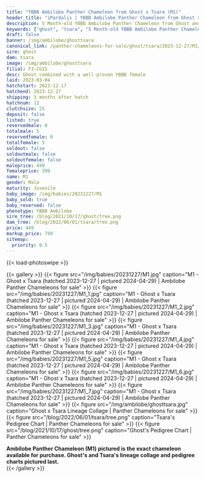 ```yaml
---
title: "YBBB Ambilobe Panther Chameleon from Ghost x Tsara (M1)"
header_title: "iPardalis | YBBB Ambilobe Panther Chameleon from Ghost x Tsara | M1"
description: 5 Month-old YBBB Ambilobe Panther Chameleon from Ghost and Tsara. Ghost combined with a well-proven YBBB female We've included sire and dam dendrograms if available, but you can view our Ghost or Tsara breeder pages for more information.
keywords: ["ghost", "tsara", "5 Month-old YBBB Ambilobe Panther Chameleon", "baby chameleons for sale", "buy panther chameleon", "panther for sale", "ambilobe panther chameleons for sale", "ambilobe panther chameleon for sale"]
draft: false
banner: /img/ambilobe/ghosttsara
canonical_link: /panther-chameleons-for-sale/ghost/tsara/2023-12-27/M1/
sire: ghost
dam: tsara
image: /img/ambilobe/ghosttsara
filial: F3-CG15
desc: Ghost combined with a well-proven YBBB female
laid: 2023-03-04
hatchstart: 2023-12-17
hatchend: 2023-12-27
shipping: 3 months after hatch
hatchnum: 12
clutchsize: 25
deposit: false
listed: true
reservedmale: 0
totalmale: 5
reservedfemale: 0
totalfemale: 5
soldout: false
soldoutmale: false
soldoutfemale: false
maleprice: 449
femaleprice: 399
name: M1
gender: Male
maturity: Juvenile
baby_image: /img/babies/20231227/M1
baby_sold: true
baby_reserved: false
phenotype: YBBB Ambilobe
sire_tree: /blog/2021/10/17/ghost/tree.png
dam_tree: /blog/2022/06/01/tsara/tree.png
price: 449
markup_price: 799
sitemap: 
  priority: 0.5
---
```


{{< load-photoswipe >}}

{{< gallery >}}
  {{< figure src="/img/babies/20231227/M1.jpg" caption="M1 - Ghost x Tsara (hatched 2023-12-27 | pictured 2024-04-29) | Ambilobe Panther Chameleons for sale" >}}
  {{< figure src="/img/babies/20231227/M1_1.jpg" caption="M1 - Ghost x Tsara (hatched 2023-12-27 | pictured 2024-04-29) | Ambilobe Panther Chameleons for sale" >}}
  {{< figure src="/img/babies/20231227/M1_2.jpg" caption="M1 - Ghost x Tsara (hatched 2023-12-27 | pictured 2024-04-29) | Ambilobe Panther Chameleons for sale" >}}
  {{< figure src="/img/babies/20231227/M1_3.jpg" caption="M1 - Ghost x Tsara (hatched 2023-12-27 | pictured 2024-04-29) | Ambilobe Panther Chameleons for sale" >}}
  {{< figure src="/img/babies/20231227/M1_4.jpg" caption="M1 - Ghost x Tsara (hatched 2023-12-27 | pictured 2024-04-29) | Ambilobe Panther Chameleons for sale" >}}
  {{< figure src="/img/babies/20231227/M1_5.jpg" caption="M1 - Ghost x Tsara (hatched 2023-12-27 | pictured 2024-04-29) | Ambilobe Panther Chameleons for sale" >}}
  {{< figure src="/img/babies/20231227/M1_6.jpg" caption="M1 - Ghost x Tsara (hatched 2023-12-27 | pictured 2024-04-29) | Ambilobe Panther Chameleons for sale" >}}
  {{< figure src="/img/babies/20231227/M1_7.jpg" caption="M1 - Ghost x Tsara (hatched 2023-12-27 | pictured 2024-04-29) | Ambilobe Panther Chameleons for sale" >}}
  {{< figure src="/img/ambilobe/ghosttsara.jpg" caption="Ghost x Tsara Lineage Collage | Panther Chameleons for sale" >}}
  {{< figure src="/blog/2022/06/01/tsara/tree.png" caption="Tsara's Pedigree Chart | Panther Chameleons for sale" >}}
  {{< figure src="/blog/2021/10/17/ghost/tree.png" caption="Ghost's Pedigree Chart | Panther Chameleons for sale" >}}
  <figcaption itemprop="description"><strong>Ambilobe Panther Chameleon (M1) pictured is the exact chameleon available for purchase. Ghost's and Tsara's lineage collage and pedigree charts pictured last.</strong></figcaption>
{{< /gallery >}}
